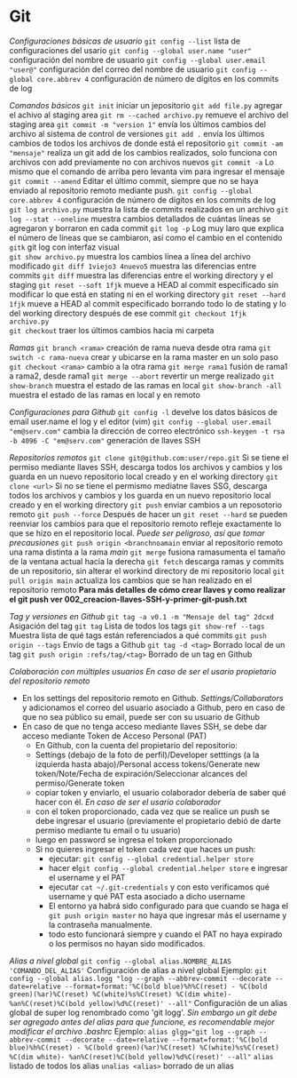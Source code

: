 # Git
_Configuraciones básicas de usuario_
`git config --list`                      lista de configuraciones del usario
`git config --global user.name "user"`   configuración del nombre de usuario
`git config --global user.email "user@"`  configuración del correo del nombre de usuario
`git config --global core.abbrev 4`  configuración de número de dígitos en los commits de log

_Comandos básicos_
`git init`                    iniciar un jepositorio
`git add file.py`             agregar el achivo al staging area
`git rm --cached archivo.py`  remueve el archivo del staging area
`git commit -m "version 1"`   envía los últimos cambios del archivo al sistema de control de versiones
`git add .`                   envía los últimos cambios de todos los archivos de donde está el repositorio
`git commit -am "mensaje"`    realiza un git add de los cambios realizados, solo funciona con archivos con add previamente no con archivos nuevos
`git commit -a`               Lo mismo que el comando de arriba pero levanta vim para ingresar el mensaje
`git commit --amend`          Editar el último commit, siempre que no se haya enviado al repositorio remoto mediante push.
`git config --global core.abbrev 4`  configuración de número de dígitos en los commits de log
`git log archivo.py`            muestra la lista de commits realizados en un archivo
`git log --stat --oneline`      muestra cambios detallados de cuántas líneas se agregaron y borraron en cada commit
`git log -p`                    Log muy laro que explica el número de líneas que se cambiaron, así como el cambio en el contenido
`gitk`                          git log con interfaz visual      
`git show archivo.py`           muestra los cambios línea a línea del archivo modificado
`git diff 1viejo3 4nuevo5`      muestra las diferencias entre commits
`git diff`                      muestra las diferencias entre el working directory y el staging
`git reset --soft 1fjk`         mueve a HEAD al commit especificado sin modificar lo que está en stating ni en el working directory
`git reset --hard 1fjk`         mueve a HEAD al commit especificado borrando todo lo de stating y lo del working directory después de ese commit
`git checkout 1fjk archivo.py`                     
`git checkout`                     traer los últimos cambios hacia mi carpeta

_Ramas_
`git branch <rama>`         creación de rama nueva desde otra rama
`git switch -c rama-nueva`  crear y ubicarse en la rama master en un solo paso
`git checkout <rama>`       cambio a la otra rama
`git merge rama1`           fusión de rama1 a rama2, desde rama1
`git merge --abort`         revertir un merge realizado
`git show-branch`           muestra el estado de las ramas en local
`git show-branch -all`      muestra el estado de las ramas en local y en remoto

_Configuraciones para Github_
 `git config -l`                                develve los datos básicos de email user.name el log y el editor (vim)
`git config --global user.email "em@serv.com"`   cambia la dirección de correo electrónico
`ssh-keygen -t rsa -b 4096 -C "em@serv.com"`     generación de llaves SSH

_Repositorios remotos_
`git clone git@github.com:user/repo.git`           Si se tiene el permiso mediante llaves SSH, descarga todos los archivos y cambios y los guarda en un nuevo repositorio local creado y en el working directory
`git clone <url>`           Si no se tiene el permismo mediatne llaves SSG, descarga todos los archivos y cambios y los guarda en un nuevo repositorio local creado y en el working directory
`git push`                    enviar cambios a un reposotorio remoto
`git push --force`          Después de hacer un `git reset --hard` se pueden reenviar los cambios para que el repositorio remoto refleje exactamente lo que se hizo en el repositorio local. _Puede ser peligroso, así que tomar precausiones_
`git push origin <branchnoamain`    enviar al repositorio remoto una rama distinta a la rama _main_
`git merge`                   fusiona ramasumenta el tamaño de la ventana actual hacia la derecha
`git fetch`                   descarga ramas y commits de un repositorio, sin alterar el workind directory de mi repositorio local
`git pull origin main`                    actualiza los cambios que se han realizado en el repositorio remoto
**Para más detalles de cómo crear llaves y como realizar el git push ver 002_creacion-llaves-SSH-y-primer-git-push.txt**

_Tag y versiones en Github_
`git tag -a v0.1 -m "Mensaje del tag" 2dcxd`    Asigación del tag
`git tag`                                       Lista de todos los tags
`git show-ref --tags`                           Muestra lista de qué tags están referenciados a qué commits
`git push origin --tags`                        Envío de tags a Github
`git tag -d <tag>`                              Borrado local de un tag
`git push origin :refs/tag/<tag>`               Borrado de un tag en Github

_Colaboración con múltiples usuarios_
*En caso de ser el usario propietario del repositorio remoto*
- En los settings del repositorio remoto en Github. _Settings/Collaborators_ y adicionamos el correo del usuario asociado a Github, pero en caso de que no sea público su email, puede ser con su usuario de Github
- En caso de que no tenga acceso mediante llaves SSH, se debe dar acceso mediante Token de Acceso Personal (PAT) 
    - En Github, con la cuenta del propietario del repositorio:
    - Settings (debajo de la foto de perfil)/Developer setttings (a la izquierda hasta abajo)/Personal access tokens/Generate new token/Note/Fecha de expiración/Seleccionar alcances del permiso/Generate token
    - copiar token y enviarlo, el usuario colaborador debería de saber qué hacer con él.
*En caso de ser el usario colaborador*
    - con el token proporcionado, cada vez que se realice un push se debe ingresar el usuario (previamente el propietario debió de darte permiso mediante tu email o tu usuario)
    - luego en password se ingresa el token proporcionado
    - Si no quieres ingresar el token cada vez que haces un push:
        - ejecutar: `git config --global credential.helper store`
        - hacer el`git config --global credential.helper store` e ingresar el username y el PAT
        - ejecutar `cat ~/.git-credentials` y con esto verificamos qué username y qué PAT esta asociado a dicho username
        - El entorno ya habrá sido configurado para que cuando se haga el `git push origin master` no haya que ingresar más el username y la contraseña manualmente.
        - todo esto funcionará siempre y cuando el PAT no haya expirado o los permisos no hayan sido modificados.

_Alias a nivel global_
`git config --global alias.NOMBRE_ALIAS 'COMANDO_DEL_ALIAS'` Configuración de alias a nivel global
Ejemplo:
`git config --global alias.logg "log --graph --abbrev-commit --decorate --date=relative --format=format:'%C(bold blue)%h%C(reset) - %C(bold green)(%ar)%C(reset) %C(white)%s%C(reset) %C(dim white)- %an%C(reset)%C(bold yellow)%d%C(reset)' --all"` Configuración de un alias global de super log renombrado como 'git logg'. _Sin embargo un git debe ser agregado antes del alias para que funcione, es recomendable mejor modificar el archivo .bashrc_
Ejemplo:
`alias glgg="git log --graph --abbrev-commit --decorate --date=relative --format=format:'%C(bold blue)%h%C(reset) - %C(bold green)(%ar)%C(reset) %C(white)%s%C(reset) %C(dim white)- %an%C(reset)%C(bold yellow)%d%C(reset)' --all"`
`alias`                 listado de todos los alias
`unalias <alias>`       borrado de un alias


